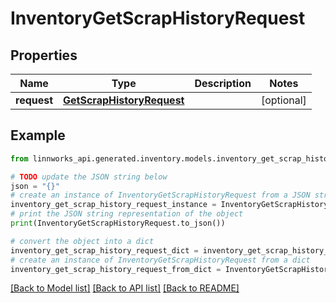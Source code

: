 # InventoryGetScrapHistoryRequest


## Properties

Name | Type | Description | Notes
------------ | ------------- | ------------- | -------------
**request** | [**GetScrapHistoryRequest**](GetScrapHistoryRequest.md) |  | [optional] 

## Example

```python
from linnworks_api.generated.inventory.models.inventory_get_scrap_history_request import InventoryGetScrapHistoryRequest

# TODO update the JSON string below
json = "{}"
# create an instance of InventoryGetScrapHistoryRequest from a JSON string
inventory_get_scrap_history_request_instance = InventoryGetScrapHistoryRequest.from_json(json)
# print the JSON string representation of the object
print(InventoryGetScrapHistoryRequest.to_json())

# convert the object into a dict
inventory_get_scrap_history_request_dict = inventory_get_scrap_history_request_instance.to_dict()
# create an instance of InventoryGetScrapHistoryRequest from a dict
inventory_get_scrap_history_request_from_dict = InventoryGetScrapHistoryRequest.from_dict(inventory_get_scrap_history_request_dict)
```
[[Back to Model list]](../README.md#documentation-for-models) [[Back to API list]](../README.md#documentation-for-api-endpoints) [[Back to README]](../README.md)


